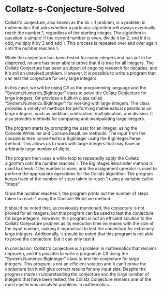 # Collatz-s-Conjecture-Solved

Collatz's conjecture, also known as the 3x + 1 problem, is a problem in mathematics that asks whether a particular algorithm will always eventually reach the number 1, regardless of the starting integer. The algorithm in question is simple: if the current number is even, divide it by 2, and if it is odd, multiply it by 3 and add 1. This process is repeated over and over again until the number reaches 1.

While the conjecture has been tested for many integers and has yet to be disproved, no one has been able to prove that it is true for all integers. The Collatz Conjecture has been a subject of ongoing research for decades, and it's still an unsolved problem. However, it is possible to write a program that can test the conjecture for very large integers.

In this case, we will be using C# as the programming language and the "System.Numerics.BigInteger" class to solve the Collatz Conjecture for large integers. C# provides a built-in class called "System.Numerics.BigInteger" for working with large integers. The class provides a variety of methods for performing mathematical operations on large integers, such as addition, subtraction, multiplication, and division. It also provides methods for comparing and manipulating large integers.

The program starts by prompting the user for an integer, using the Console.WriteLine and Console.ReadLine methods. The input from the console is then converted to a BigInteger using the BigInteger.Parse method. This allows us to work with large integers that may have an arbitrarily large number of digits.

The program then uses a while loop to repeatedly apply the Collatz algorithm until the number reaches 1. The BigInteger.Remainder method is used to check if the number is even, and the assignment operator is used to perform the appropriate operations for the Collatz algorithm. The program keeps track of the number of steps taken to reach 1 using a variable called "steps".

Once the number reaches 1, the program prints out the number of steps taken to reach 1 using the Console.WriteLine method.

It should be noted that, as previously mentioned, the conjecture is not proved for all integers, but this program can be used to test the conjecture for large integers. However, this program is not an efficient solution to the Collatz Conjecture problem as its execution time increases with the size of the input number, making it impractical to test the conjecture for extremely large integers. Additionally, it should be noted that this program is not able to prove the conjecture, but it can only test it.

In conclusion, Collatz's conjecture is a problem in mathematics that remains unproven, and it's possible to write a program in C# using the "System.Numerics.BigInteger" class to test the conjecture for large integers. This program is not an efficient solution and it can't prove the conjecture but it will give correct results for any input size. Despite the progress made in understanding the conjecture and the large number of integers that have been tested, the Collatz Conjecture remains one of the most mysterious unsolved problems in mathematics.

